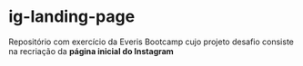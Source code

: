 # ig-landing-page

Repositório com exercício da Everis Bootcamp cujo projeto desafio consiste na recriação da **página inicial do Instagram**

